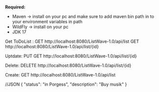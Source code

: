 **Required:**

* Maven -> install on your pc and make sure to add maven bin path in to your environment variables in path
* WildFly -> install on your pc
* JDK 17


Get ToDoList : 
GET http://localhost:8080/ListWave-1.0/api/list
GET http://localhost:8080/ListWave-1.0/api/list/{id}

Uptdate:
PUT GET http://localhost:8080/ListWave-1.0/api/list/{id}

Delete:
DELETE http://localhost:8080/ListWave-1.0/api/list/{id}

Create:
GET http://localhost:8080/ListWave-1.0/api/list

//JSON
{
"status": "in Porgess",
"description": "Buy musik"
}